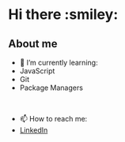 <h1>Hi there  :smiley:</h1>

<h2> About me </h2>


- 🌱 I’m currently learning:
- JavaScript
- Git
- Package Managers
<br>

- 📫 How to reach me:
- [LinkedIn](https://www.linkedin.com/in/luca-clemente-366419202/)


